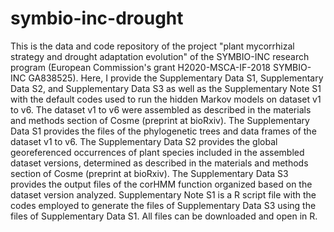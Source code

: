 # symbio-inc-drought
This is the data and code repository of the project "plant mycorrhizal strategy and drought adaptation evolution" of the SYMBIO-INC research program (European Commission's grant H2020-MSCA-IF-2018 SYMBIO-INC GA838525). Here, I provide the Supplementary Data S1, Supplementary Data S2, and Supplementary Data S3 as well as the Supplementary Note S1 with the default codes used to run the hidden Markov models on dataset v1 to v6. The dataset v1 to v6 were assembled as described in the materials and methods section of Cosme (preprint at bioRxiv). The Supplementary Data S1 provides the files of the phylogenetic trees and data frames of the dataset v1 to v6. The Supplementary Data S2 provides the global georeferenced occurrences of plant species included in the assembled dataset versions, determined as described in the materials and methods section of Cosme (preprint at bioRxiv). The Supplementary Data S3 provides the output files of the corHMM function organized based on the dataset version analyzed. Supplementary Note S1 is a R script file with the codes employed to generate the files of Supplementary Data S3 using the files of Supplementary Data S1. All files can be downloaded and open in R.
